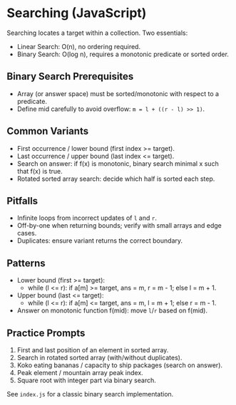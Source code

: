 # Searching (JavaScript)

 Searching locates a target within a collection. Two essentials:
 - Linear Search: O(n), no ordering required.
 - Binary Search: O(log n), requires a monotonic predicate or sorted order.

 ## Binary Search Prerequisites
 - Array (or answer space) must be sorted/monotonic with respect to a predicate.
 - Define mid carefully to avoid overflow: `m = l + ((r - l) >> 1)`.

 ## Common Variants
 - First occurrence / lower bound (first index >= target).
 - Last occurrence / upper bound (last index <= target).
 - Search on answer: if f(x) is monotonic, binary search minimal x such that f(x) is true.
 - Rotated sorted array search: decide which half is sorted each step.

 ## Pitfalls
 - Infinite loops from incorrect updates of `l` and `r`.
 - Off-by-one when returning bounds; verify with small arrays and edge cases.
 - Duplicates: ensure variant returns the correct boundary.

 ## Patterns
 - Lower bound (first >= target):
   - while (l <= r): if a[m] >= target, ans = m, r = m - 1; else l = m + 1.
 - Upper bound (last <= target):
   - while (l <= r): if a[m] <= target, ans = m, l = m + 1; else r = m - 1.
 - Answer on monotonic function f(mid): move `l`/`r` based on f(mid).

 ## Practice Prompts
 1) First and last position of an element in sorted array.
 2) Search in rotated sorted array (with/without duplicates).
 3) Koko eating bananas / capacity to ship packages (search on answer).
 4) Peak element / mountain array peak index.
 5) Square root with integer part via binary search.

 See `index.js` for a classic binary search implementation.
